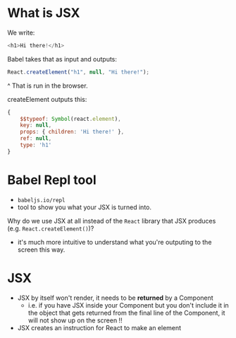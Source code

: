 # What is JSX

We write:

```js
<h1>Hi there!</h1>
```

Babel takes that as input and outputs:

```javascript
React.createElement("h1", null, "Hi there!");
```

^ That is run in the browser.

createElement outputs this:

```javascript
{
    $$typeof: Symbol(react.element),
    key: null,
    props: { children: 'Hi there!' },
    ref: null,
    type: 'h1'
}
```

# Babel Repl tool

- `babeljs.io/repl`
- tool to show you what your JSX is turned into.

Why do we use JSX at all instead of the `React` library that JSX produces (e.g. `React.createElement()`)?

- it's much more intuitive to understand what you're outputing to the screen this way.

# JSX

- JSX by itself won't render, it needs to be **returned** by a Component
  - i.e. if you have JSX inside your Component but you don't include it in the object that gets returned from the final line of the Component, it will not show up on the screen !!
- JSX creates an instruction for React to make an element
